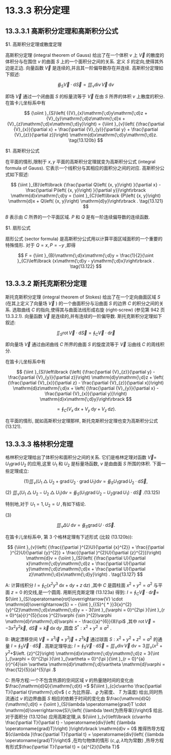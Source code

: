 # 13.3.3 积分定理

## 13.3.3.1 高斯积分定理和高斯积分公式

$1. 高斯积分定理或散度定理

高斯积分定理 (integral theorem of Gauss) 给出了在一个体积 $v$ 上 $\overrightarrow{V}$ 的散度的体积分与在围住 $v$ 的曲面 $S$ 上的一个面积分之间的关系. 定义 $S$ 的定向,使得其外边是正边. 向量函数 $\overrightarrow{V}$ 是连续的,并且其一阶偏导数存在并连续. 高斯积分定理如下叙述:

$$
{\oiint }_{S}\overrightarrow{V} \cdot  \mathrm{d}\overrightarrow{S} = {\iiint }_{v}\operatorname{div}\overrightarrow{V}\mathrm{\;d}v \tag{13.120a}
$$

即场 $\overrightarrow{V}$ 通过一个闭曲面 $S$ 的标量流等于 $\overrightarrow{V}$ 在由 $S$ 所界的体积 $v$ 上散度的积分. 在笛卡儿坐标系中有

$$
{\oiint }_{S}\left( {{V}_{x}\mathrm{\;d}y\mathrm{\;d}z + {V}_{y}\mathrm{\;d}z\mathrm{\;d}x + {V}_{z}\mathrm{\;d}x\mathrm{\;d}y}\right)  = {\iiint }_{v}\left( {\frac{\partial {V}_{x}}{\partial x} + \frac{\partial {V}_{y}}{\partial y} + \frac{\partial {V}_{z}}{\partial z}}\right) \mathrm{d}x\mathrm{\;d}y\mathrm{\;d}z. \tag{13.120b}
$$

$1. 高斯积分公式

在平面的情形,限制于 $x, y$ 平面的高斯积分定理就变为高斯积分公式 (integral formula of Gauss). 它表示一个线积分与其相应的面积分之间的对应. 高斯积分公式如下叙述:

$$
{\iint }_{B}\left\lbrack  {\frac{\partial Q\left( {x, y}\right) }{\partial x} - \frac{\partial P\left( {x, y}\right) }{\partial y}}\right\rbrack  \mathrm{d}x\mathrm{\;d}y = {\oint }_{C}\left\lbrack  {P\left( {x, y}\right) \mathrm{d}x + Q\left( {x, y}\right) \mathrm{d}y}\right\rbrack  . \tag{13.121}
$$

$B$ 表示由 $C$ 所界的一个平面区域. $P$ 和 $Q$ 是有一阶连续偏导数的连续函数.

$1. 扇形公式

扇形公式 (sector formula) 是高斯积分公式用以计算平面区域面积的一个重要的特殊情形. 对于 $Q = x, P =  - y$ ,即得

$$
F = {\iint }_{B}\mathrm{\;d}x\mathrm{\;d}y = \frac{1}{2}{\oint }_{C}\left\lbrack  {x\mathrm{\;d}y - y\mathrm{\;d}x}\right\rbrack  . \tag{13.122}
$$

## 13.3.3.2 斯托克斯积分定理

斯托克斯积分定理 (integral theorem of Stokes) 给出了在一个定向曲面区域 $S$ (在其上定义了向量场 $\overrightarrow{V}$ ) 的一个曲面积分与沿曲面 $S$ 的边界 $C$ 的积分之间的关系. 选取曲线 $C$ 的指向,使得其与曲面法线形成右旋 (right-screw) (参见第 942 页 13.3.2.1). 向量函数 $\overrightarrow{V}$ 是连续的,并有连续的一阶偏导数. 斯托克斯积分定理如下叙述:

$$
{\iint }_{S}\operatorname{rot}\overrightarrow{V} \cdot  \mathrm{d}\overrightarrow{S} = {\oint }_{C}\overrightarrow{V} \cdot  \mathrm{d}\overrightarrow{r} \tag{13.123a}
$$

即向量场 $\overrightarrow{V}$ 通过由闭曲线 $C$ 所界的曲面 $S$ 的旋度流等于 $\overrightarrow{V}$ 沿曲线 $C$ 的周线积分.

在笛卡儿坐标系中有

$$
{\iint }_{S}\left\lbrack  {\left( {\frac{\partial {V}_{z}}{\partial y} - \frac{\partial {V}_{y}}{\partial z}}\right) \mathrm{d}y\mathrm{\;d}z + \left( {\frac{\partial {V}_{x}}{\partial z} - \frac{\partial {V}_{z}}{\partial x}}\right) \mathrm{d}z\mathrm{\;d}x + \left( {\frac{\partial {V}_{y}}{\partial x} - \frac{\partial {V}_{x}}{\partial y}}\right) \mathrm{d}x\mathrm{\;d}y}\right\rbrack
$$

$$
= {\oint }_{C}\left( {{V}_{x}\mathrm{\;d}x + {V}_{y}\mathrm{\;d}y + {V}_{z}\mathrm{\;d}z}\right) . \tag{13.123b}
$$

在平面的情形, 就如高斯积分定理那样, 斯托克斯积分定理也变为高斯积分公式(13.121).

## 13.3.3.3 格林积分定理

格林积分定理给出了体积分和面积分之间的关系. 它们是格林定理对函数 $\overrightarrow{V} =$ ${U}_{1}\operatorname{grad}{U}_{2}$ 的应用,这里 ${U}_{1}$ 和 ${U}_{2}$ 是标量场函数, $v$ 是由曲面 $S$ 所围的体积. 下面一些定理成立:

$$
\text{(1)}{\iiint }_{v}\left( {{U}_{1}\bigtriangleup {U}_{2} + \operatorname{grad}{U}_{2} \cdot  \operatorname{grad}{U}_{1}}\right) \mathrm{d}v = {\oiint }_{S}{U}_{1}\operatorname{grad}{U}_{2} \cdot  \mathrm{d}\overrightarrow{S}\text{,} \tag{13.124}
$$

(2) ${\iiint }_{v}\left( {{U}_{1}\bigtriangleup {U}_{2} - {U}_{2}\bigtriangleup {U}_{1}}\right) \mathrm{d}v = {\oiint }_{S}\left( {{U}_{1}\operatorname{grad}{U}_{2} - {U}_{2}\operatorname{grad}{U}_{1}}\right)  \cdot  \mathrm{d}\overrightarrow{S}$ .(13.125)

特别地,对于 ${U}_{1} = 1,{U}_{2} = U$ ,有如下结论.

(3)

$$
{\iiint }_{v}{\Delta U}\mathrm{\;d}v = {\oiint }_{S}\operatorname{grad}U \cdot  \mathrm{d}\overrightarrow{S}. \tag{13.126}
$$

在笛卡儿坐标系中, 第 3 个格林定理有下述形式 (比较 (13.120b)):

$$
{\iiint }_{v}\left( {\frac{{\partial }^{2}U}{\partial {x}^{2}} + \frac{{\partial }^{2}U}{\partial {y}^{2}} + \frac{{\partial }^{2}U}{\partial {z}^{2}}}\right) \mathrm{d}v = {\oiint }_{S}\left( {\frac{\partial U}{\partial x}\mathrm{\;d}y\mathrm{\;d}z + \frac{\partial U}{\partial y}\mathrm{\;d}z\mathrm{\;d}x + \frac{\partial U}{\partial z}\mathrm{\;d}x\mathrm{\;d}y}\right) . \tag{13.127}
$$

A: 计算线积分 $I = {\oint }_{C}\left( {{x}^{2}{y}^{3}\mathrm{\;d}x + \mathrm{d}y + z\mathrm{\;d}z}\right)$ ,其中 $C$ 是圆柱面 ${x}^{2} + {y}^{2} = {a}^{2}$ 与平面 $z = 0$ 的交线,是一个圆周. 用斯托克斯定理 (13.123a) 得到: $I = {\oint }_{C}\overrightarrow{V} \cdot  \mathrm{d}\overrightarrow{r} =$ ${\iint }_{S}\operatorname{rot}\overrightarrow{V} \cdot  \mathrm{d}\overrightarrow{S} =  - {\iint }_{{S}^{ * }}3{x}^{2}{y}^{2}\mathrm{\;d}x\mathrm{\;d}y =  - 3{\int }_{\varphi  = 0}^{2\pi }{\int }_{r = 0}^{a}{r}^{5}{\cos }^{2}\varphi {\sin }^{2}\varphi \mathrm{d}r\mathrm{\;d}\varphi  =  - \frac{{a}^{6}}{8}\pi$ ,其中 $\operatorname{rot}\overrightarrow{V} =  - 3{x}^{2}{y}^{2}\overrightarrow{k},\mathrm{\;d}\overrightarrow{S} = \overrightarrow{k}\mathrm{\;d}x\mathrm{\;d}y$ ,圆盘 ${S}^{ * } : {x}^{2} + {y}^{2} \leq  {a}^{2}$ .

B: 确定漂移空间 $\overrightarrow{V} = {x}^{3}\overrightarrow{i} + {y}^{3}\overrightarrow{j} + {z}^{3}\overrightarrow{k}$ 通过球面 $S : {x}^{2} + {y}^{2} + {z}^{2} = {a}^{2}$ 的通量 $I = {\oint }_{S}\overrightarrow{V} \cdot  \mathrm{d}\overrightarrow{S}$ . 高斯定理导出: $I = {\oint }_{S}\overrightarrow{V} \cdot  \mathrm{d}\overrightarrow{S} = {\iiint }_{v}\operatorname{div}\overrightarrow{V}\mathrm{\;d}v = 3{\iiint }_{v}\left( {{x}^{2} + {y}^{2} + }\right.$$\left. {z}^{2}\right) \mathrm{d}x\mathrm{\;d}y\mathrm{\;d}z = 3{\int }_{\varphi  = 0}^{2\pi }{\int }_{\vartheta  = 0}^{\pi }{\int }_{r = 0}^{a}{r}^{4}\sin \vartheta \mathrm{d}r\mathrm{\;d}\vartheta \mathrm{d}\varphi  = \frac{12}{5}{a}^{5}\pi .$

C: 热导方程:一个不包含热源的空间区域 $v$ 的热量随时间的变化由 $\frac{\mathrm{d}Q}{\mathrm{\;d}t} =$ ${\iiint }_{c}c\varrho \frac{\partial T}{\partial t}\mathrm{\;d}v$ ( $c$ 为比热容、 $\varrho$ 为密度、 $T$ 为温度) 给出,同时热流通过 $v$ 的边界曲面 $S$ 相应的依赖于时间的变化由 $\frac{\mathrm{d}Q}{\mathrm{\;d}t} = {\oiint }_{S}\lambda \operatorname{grad}T \cdot  \mathrm{d}\overrightarrow{S}\;\left( {\lambda \text{为热导率}}\right)$ 给出. 对于面积分 (13.120a) 应用高斯定理,从 ${\iiint }_{v}\left\lbrack  {c\varrho \frac{\partial T}{\partial t} - \operatorname{div}\left( {\lambda \operatorname{grad}T}\right) }\right\rbrack  \mathrm{d}v = 0$ 推得热导方程 ${c\lambda }\frac{\partial T}{\partial t} = \operatorname{div}\left( {\lambda \operatorname{grad}T}\right)$ ,在均匀物体的情形 $\left( {c,\varrho ,\lambda \text{均为常数}}\right)$ ,热导方程有形式$\frac{\partial T}{\partial t} = {a}^{2}{\Delta T}$

